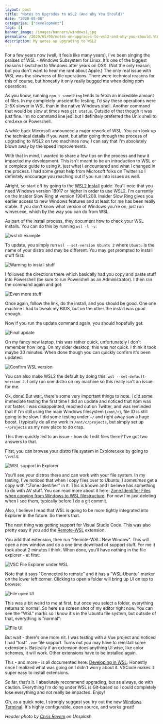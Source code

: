 ```yaml
---
layout: post
title: "Notes on Upgrades to WSL2 (And Why You Should)"
date: "2020-05-08"
categories: ["development"]
tags: []
banner_image: /images/banners/windows1.jpg
permalink: /2020/05/08/notes-on-upgrades-to-wsl2-and-why-you-should.html
description: My notes on upgrading to WSL2
---
```


For a few years now (well, it feels like many years), I've been singing the praises of WSL - Windows Subsystem for Linux. It's one of the biggest reasons I switched to Windows after years on OSX. (Not the only reason, but you don't want to hear me rant about Apple.) The only real issue with WSL was the slowness of file operations. There were technical reasons for this of course, but honestly it only really bugged me when doing npm operations. 

As you know, running `npm i something` tends to fetch an incredible amount of files. In my completely unscientific testing, I'd say these operations were 2-5X slower in WSL than in the native Windows shell. Another command that would be slow at times was `git status`. Outside of that though it was just fine. I'm no command line jedi but I definitely preferred the Unix shell to cmd.exe or Powershell.

A while back Microsoft announced a major rework of WSL. You can look up the technical details if you want, but after going through the process of upgrading to WSL2 on two machines now, I can say that I'm absolutely blown away by the speed improvements. 

With that in mind, I wanted to share a few tips on the process and how it impacted my development. This isn't meant to be an introduction to WSL or a complete guide to using it, just what I encountered and what I changed in the process. I had some great help from Microsoft folks on Twitter so I definitely encourage you reaching out if you run into issues as well.

Alright, so start off by going to the [WSL2 Install](https://docs.microsoft.com/en-us/windows/wsl/wsl2-install) guide. You'll note that you need Windows version 18917 or higher in order to use WSL2. I'm currently on the Insider Slow Ring at version 19041.208. Insider Slow Ring gives you earlier access to new Windows features and at least for me has been really stable. If you don't know what version of Windows you're on, just run winver.exe, which by the way you can do from WSL.

As part of the install process, they document how to check your WSL installs. You can do this by running `wsl -l -v`:

<p>
<img data-src="https://static.raymondcamden.com/images/2020/05/wsl1.png" alt="wsl cli example" class="lazyload imgborder imgcenter">
</p>

To update, you simply run `wsl --set-version Ubuntu 2` where `Ubuntu` is the name of your distro and may be different. You may get prompted to install stuff first:

<p>
<img data-src="https://static.raymondcamden.com/images/2020/05/wsl2.png" alt="Warning to install stuff" class="lazyload imgborder imgcenter">
</p>

I followed the directions there which basically had you copy and paste stuff into Powershell (be sure to run Powershell as an Administrator). I then ran the command again and got:

<p>
<img data-src="https://static.raymondcamden.com/images/2020/05/wsl3.png" alt="Even more stuff" class="lazyload imgborder imgcenter">
</p>

Once again, follow the link, do the install, and you should be good. One one machine I had to tweak my BIOS, but on the other the install was good enough.

Now if you run the update command again, you should hopefully get:

<p>
<img data-src="https://static.raymondcamden.com/images/2020/05/wsl4.png" alt="Final update" class="lazyload imgborder imgcenter">
</p>

On my fancy new laptop, this was rather quick, unfortunately I don't remember how long. On my older desktop, this was *not* quick. I think it took maybe 30 minutes. When done though you can quickly confirm it's been updated:

<p>
<img data-src="https://static.raymondcamden.com/images/2020/05/wsl5.png" alt="Confirm WSL version" class="lazyload imgborder imgcenter">
</p>

You can also make WSL2 the default by doing this: `wsl --set-default-version 2`. I only run one distro on my machine so this really isn't an issue for me.

Ok, done! But wait, there's some very important things to note. I did some immediate testing the first time I did an update and noticed that npm was *not* faster. I was disappointed, reached out on Twitter, and was reminded that if I'm still using the main Windows filesystem (`/mnt/c`), file IO is still going to be slow. I did some testing under `~/` and right away saw a huge boost. I typically do all my work in `/mnt/c/projects`, but simply set up `~/projects` as my new place to do crap. 

This then quickly led to an issue - how do I edit files there? I've got two answers to that.

First, you can browse your distro file system in Explorer.exe by going to `\\wsl$`:

<p>
<img data-src="https://static.raymondcamden.com/images/2020/05/wsl6.png" alt="WSL support in Explorer" class="lazyload imgborder imgcenter">
</p>

You'll see your distros there and can work with your file system. In my testing, I've noticed that when I copy files over to Ubuntu, I *sometimes* get a copy with ":Zone.Identifier" in it. This is known and I believe has something to do with AV stuff. You can read more about it here: [Zone.Identifier Files when copying from Windows to WSL filestructure](https://github.com/microsoft/WSL/issues/4609). For now I'm just deleting when I see them, typically before I do a git commit. 

Also, I believe I read that WSL is going to be more tightly integrated into Explorer in the future. So there's that.

The next thing was getting support for Visual Studio Code. This was also pretty easy if you add the [Remote-WSL](https://marketplace.visualstudio.com/items?itemName=ms-vscode-remote.remote-wsl) extension. 

You add that extension, then run "Remote-WSL: New Window". This will open a new window and do a one time download of support stuff. For me it took about 2 minutes I think. When done, you'll have nothing in the file explorer - at first:

<p>
<img data-src="https://static.raymondcamden.com/images/2020/05/wsl7.png" alt="VSC File Explorer under WSL" class="lazyload imgborder imgcenter">
</p>

Note that it says "Connected to remote" and it has a "WSL:Ubuntu" marker on the lower left corner. Clicking to open a folder will bring up UI on top to browse:

<p>
<img data-src="https://static.raymondcamden.com/images/2020/05/wsl8.png" alt="File open UI" class="lazyload imgborder imgcenter">
</p>

This was a bit weird to me at first, but once you select a folder, everything returns to normal. So here's a screen shot of my editor right now. You can see the "WSL" marks so I know it's in the Ubuntu file system, but outside of that, everything is "normal":

<p>
<img data-src="https://static.raymondcamden.com/images/2020/05/wsl9.png" alt="File UI" class="lazyload imgborder imgcenter">
</p>

But wait - there's one more nit. I was testing with a Vue project and noticed I had "lost" `.vue` file support. Turns out you may have to reinstall some extensions. Basically if an extension does anything UI wise, like color schemes, it will work. Other extensions have to be installed again.

This - and more - is all documented here: [Developing in WSL](https://code.visualstudio.com/docs/remote/wsl). Honestly once I realized what was going on I didn't worry about it. VSCode makes it super easy to install extensions.

So far, that's it. I absolutely recommend upgrading, but as always, do with caution. Everything I'm doing under WSL is Git-based so I could completely lose everything and not really be impacted. Enjoy!

Oh, as a quick note, I strongly suggest you try out the new [Windows Terminal](https://github.com/microsoft/terminal). It's highly configurable, open source, and works great!

<i>Header photo by <a href="https://unsplash.com/@chris_reyem?utm_source=unsplash&utm_medium=referral&utm_content=creditCopyText">Chris Reyem</a> on Unsplash</i>
